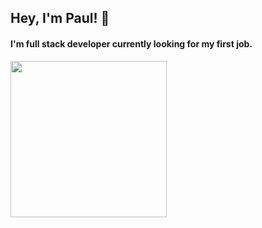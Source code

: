 ## Hey, I'm Paul! 👋

#### I'm full stack developer currently looking for my first job.  

<img width="250" src="https://media.giphy.com/media/HteV6g0QTNxp6/giphy-downsized-large.gif?cid=ecf05e47iiqmowcwb7onlefgp405lfyc5d2lv8swkf911zxf&rid=giphy-downsized-large.gif&ct=g">
<!--
**Pkeld148/Pkeld148** is a ✨ _special_ ✨ repository because its `README.md` (this file) appears on your GitHub profile.

Here are some ideas to get you started:

- 🔭 I’m currently working on ...
- 🌱 I’m currently learning ...
- 👯 I’m looking to collaborate on ...
- 🤔 I’m looking for help with ...
- 💬 Ask me about ...
- 📫 How to reach me: ...
- 😄 Pronouns: ...
- ⚡ Fun fact: ...
-->
